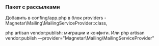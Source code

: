 <h3>Пакет с рассылками</h3>

<p>Добавить в confing/app.php в блок providers - Magnetar\Mailing\MailingServiceProvider::class,</p>
<p>php artisan vendor:publish: миграции и конфиги. Или php artisan vendor:publish —provider="Magnetar\Mailing\MailingServiceProvider"</p>
